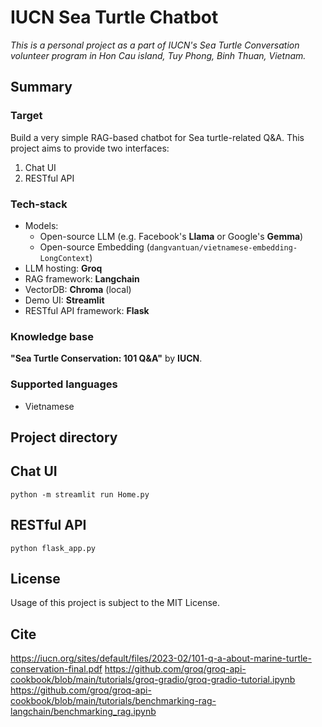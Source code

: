# IUCN Sea Turtle Chatbot
*This is a personal project as a part of IUCN's Sea Turtle Conversation volunteer program in Hon Cau island, Tuy Phong, Binh Thuan, Vietnam.*
## Summary
### Target
Build a very simple RAG-based chatbot for Sea turtle-related Q&A.
This project aims to provide two interfaces:
1. Chat UI
2. RESTful API
### Tech-stack
* Models:
    - Open-source LLM (e.g. Facebook's **Llama** or Google's **Gemma**)
    - Open-source Embedding (`dangvantuan/vietnamese-embedding-LongContext`)
* LLM hosting: **Groq**
* RAG framework: **Langchain**
* VectorDB: **Chroma** (local)
* Demo UI: **Streamlit**
* RESTful API framework: **Flask**
### Knowledge base
**"Sea Turtle Conservation: 101 Q&A"** by **IUCN**.
### Supported languages
* Vietnamese
## Project directory

## Chat UI
`python -m streamlit run Home.py`
## RESTful API
`python flask_app.py`
## License
Usage of this project is subject to the MIT License.
## Cite
https://iucn.org/sites/default/files/2023-02/101-q-a-about-marine-turtle-conservation-final.pdf
https://github.com/groq/groq-api-cookbook/blob/main/tutorials/groq-gradio/groq-gradio-tutorial.ipynb
https://github.com/groq/groq-api-cookbook/blob/main/tutorials/benchmarking-rag-langchain/benchmarking_rag.ipynb

